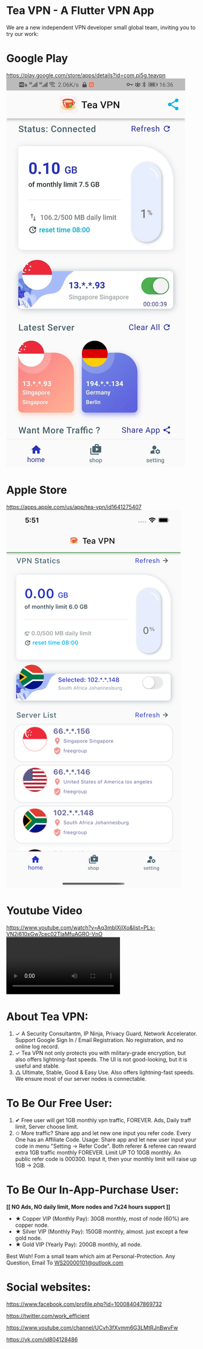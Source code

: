 # Tea VPN - A Flutter VPN App

We are a new independent VPN developer small global team, inviting you to try our work:

# Google Play

<https://play.google.com/store/apps/details?id=com.pi5g.teavpn>
![](screenshots/android.screenshot.com.pi5g.teavpn.webp)

# Apple Store

<https://apps.apple.com/us/app/tea-vpn/id1641275407>
![](screenshots/ios.screenshot.com.pi5g.teavpn.ios.png)

# Youtube Video
<https://www.youtube.com/watch?v=Aq3mbIXjIXo&list=PLs-VN2j610xGw7cec02TlaMfuAGRO-VnO>
![](screenrecords/com.pi5g.teavpn.mp4)


# About Tea VPN:
1. ✓ A Security Consultantm, IP Ninja, Privacy Guard, Network Accelerator. Support Google Sign In / Email Registration. No registration, and no online log record.
1. ✓ Tea VPN not only protects you with military-grade encryption, but also offers lightning-fast speeds.  The UI is not good-looking, but it is useful and stable. 
1. △ Ultimate, Stable, Good & Easy Use. Also offers lightning-fast speeds. We ensure most of our server nodes is connectable. 

# To Be Our Free User: 
1. ✔ Free user will get 1GB monthly vpn traffic, FOREVER. Ads, Daily traff limit, Server choose limit. 
1. ✩ More traffic? Share app and let new one input you refer code. Every One has an Affiliate Code. Usage: Share app and let new user input your code in menu "Setting -> Refer Code". Both referer & referee can reward extra 1GB traffic monthly FOREVER. Limit UP TO 10GB monthly. An public refer code is 000300. Input it, then your monthly limit will raise up 1GB -> 2GB. 

# To Be Our In-App-Purchase User: 

**[[ NO Ads, NO daily limit, More nodes and 7x24 hours support ]]**
* ★ Copper VIP (Monthly Pay): 30GB monthly,  most of node (60%) are copper node. 
* ★ Silver VIP (Monthly Pay): 150GB monthly, almost. just except a few gold node. 
* ★ Gold VIP   (Yearly  Pay): 200GB monthly, all node. 

Best Wish! Fom a small team which aim at Personal-Protection. Any Question, Email To WS20000101@outlook.com

# Social websites:

<https://www.facebook.com/profile.php?id=100084047869732>

<https://twitter.com/work_efficient>

<https://www.youtube.com/channel/UCvh3fXvmm6G3LMtRJnBwvFw>

<https://vk.com/id804128486>
